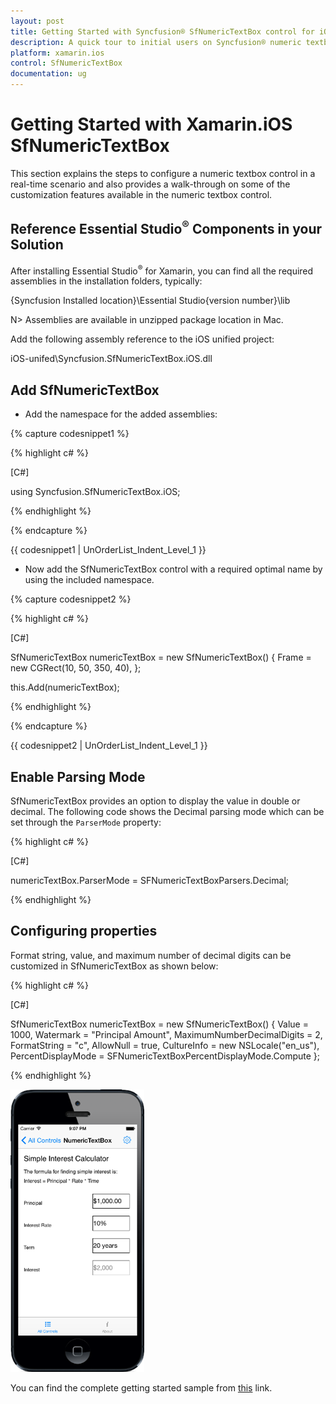 ```yaml
---
layout: post
title: Getting Started with Syncfusion® SfNumericTextBox control for iOS.
description: A quick tour to initial users on Syncfusion® numeric textbox control and customization features available in Xamarin.iOS platform.
platform: xamarin.ios
control: SfNumericTextBox
documentation: ug
---
```


# Getting Started with Xamarin.iOS SfNumericTextBox

This section explains the steps to configure a numeric textbox control in a real-time scenario and also provides a walk-through on some of the customization features available in the numeric textbox control.
                        
## Reference Essential Studio<sup>®</sup> Components in your Solution

After installing Essential Studio<sup>®</sup> for Xamarin, you can find all the required assemblies in the installation folders, typically:

{Syncfusion Installed location}\Essential Studio{version number}\lib

N> Assemblies are available in unzipped package location in Mac.

Add the following assembly reference to the iOS unified project:

iOS-unifed\Syncfusion.SfNumericTextBox.iOS.dll

## Add SfNumericTextBox

* Add the namespace for the added assemblies:

{% capture codesnippet1 %}

{% highlight c# %}

[C#]

using Syncfusion.SfNumericTextBox.iOS; 

{% endhighlight %}

{% endcapture %}

{{ codesnippet1 | UnOrderList_Indent_Level_1 }} 

* Now add the SfNumericTextBox control with a required optimal name by using the included namespace.

{% capture codesnippet2 %}

{% highlight c# %}

[C#]

SfNumericTextBox numericTextBox = new SfNumericTextBox()
{
	Frame = new CGRect(10, 50, 350, 40),
};

this.Add(numericTextBox); 

{% endhighlight %}

{% endcapture %}

{{ codesnippet2 | UnOrderList_Indent_Level_1 }} 

## Enable Parsing Mode

SfNumericTextBox provides an option to display the value in double or decimal. The following code shows the Decimal parsing mode which can be set through the `ParserMode` property:

{% highlight c# %}

[C#]

numericTextBox.ParserMode = SFNumericTextBoxParsers.Decimal;
	
{% endhighlight %}

## Configuring properties

Format string, value, and maximum number of decimal digits can be customized in SfNumericTextBox as shown below:

{% highlight c# %}

[C#]

SfNumericTextBox numericTextBox = new SfNumericTextBox()
{
	Value = 1000,
	Watermark = "Principal Amount",
	MaximumNumberDecimalDigits = 2,
	FormatString = "c",
	AllowNull = true,
	CultureInfo = new NSLocale("en_us"),
	PercentDisplayMode = SFNumericTextBoxPercentDisplayMode.Compute
};

{% endhighlight %}

![Display the SfNumericTextBox with customization features](images/NumericTextBox-iOS.png)

You can find the complete getting started sample from [this](https://github.com/SyncfusionExamples/Getting-Started-of-SfNumericTextBox-Xamarin-iOS) link.